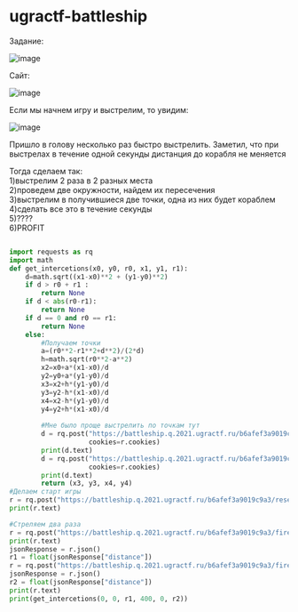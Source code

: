 # ugractf-battleship

Задание:

![image](https://user-images.githubusercontent.com/73061822/109430238-5724e300-7a11-11eb-8c8e-cfb9e8838f51.png)

Сайт:

![image](https://user-images.githubusercontent.com/73061822/109430245-686def80-7a11-11eb-8080-c2a732ad16fb.png)


Если мы начнем игру и выстрелим, то увидим:

![image](https://user-images.githubusercontent.com/73061822/109430273-94897080-7a11-11eb-9c4f-e6c12601db59.png)

Пришло в голову несколько раз быстро выстрелить. Заметил, что при выстрелах в течение одной секунды дистанция до корабля не меняется

Тогда сделаем так:  
1)выстрелим 2 раза в 2 разных места  
2)проведем две окружности, найдем их пересечения  
3)выстрелим в получившиеся две точки, одна из них будет кораблем  
4)сделать все это в течение секунды  
5)????  
6)PROFIT  

```python

import requests as rq
import math
def get_intercetions(x0, y0, r0, x1, y1, r1):
    d=math.sqrt((x1-x0)**2 + (y1-y0)**2)
    if d > r0 + r1 :
        return None
    if d < abs(r0-r1):
        return None
    if d == 0 and r0 == r1:
        return None
    else:
        #Получаем точки
        a=(r0**2-r1**2+d**2)/(2*d)
        h=math.sqrt(r0**2-a**2)
        x2=x0+a*(x1-x0)/d
        y2=y0+a*(y1-y0)/d
        x3=x2+h*(y1-y0)/d
        y3=y2-h*(x1-x0)/d
        x4=x2-h*(y1-y0)/d
        y4=y2+h*(x1-x0)/d
        
        #Мне было проще выстрелить по точкам тут
        d = rq.post("https://battleship.q.2021.ugractf.ru/b6afef3a9019c9a3/fire", data={'x': str(x3), 'y': str(y3)},
                    cookies=r.cookies)
        print(d.text)
        d = rq.post("https://battleship.q.2021.ugractf.ru/b6afef3a9019c9a3/fire", data={'x': str(x4), 'y': str(y4)},
                    cookies=r.cookies)
        print(d.text)
        return (x3, y3, x4, y4)
#Делаем старт игры
r = rq.post("https://battleship.q.2021.ugractf.ru/b6afef3a9019c9a3/reset")
print(r.text)

#Стреляем два раза
r = rq.post("https://battleship.q.2021.ugractf.ru/b6afef3a9019c9a3/fire", data={'x': 0, 'y': 0}, cookies=r.cookies)
print(r.text)
jsonResponse = r.json()
r1 = float(jsonResponse["distance"])
r = rq.post("https://battleship.q.2021.ugractf.ru/b6afef3a9019c9a3/fire", data={'x': 400, 'y': 0}, cookies=r.cookies)
jsonResponse = r.json()
r2 = float(jsonResponse["distance"])
print(r.text)
print(get_intercetions(0, 0, r1, 400, 0, r2))
```

